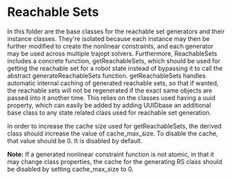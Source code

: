 # Reachable Sets

In this folder are the base classes for the reachable set generators and their instance classes.
They're isolated because each instance may then be further modified to create the nonlinear constraints, and each generator may be used across multiple trajopt solvers.
Furthermore, ReachableSets includes a concrete function, getReachableSets, which should be used for getting the reachable set for a robot state instead of bypassing it to call the abstract generateReachableSets function.
getReachableSets handles automatic internal caching of generated reachable sets, so that if wanted, the reachable sets will not be regenerated if the exact same objects are passed into it another time.
This relies on the classes used having a uuid property, which can easily be added by adding UUIDbase an additional base class to any state related class used for reachable set generation.

In order to increase the cache size used for getReachableSets, the derived class should increase the value of cache_max_size.
To disable the cache, that value should be 0.
It is disabled by default.

**Note:** If a generated nonlinear constraint function is not atomic, in that it may change class properties, the cache for the generating RS class should be disabled by setting cache_max_size to 0.